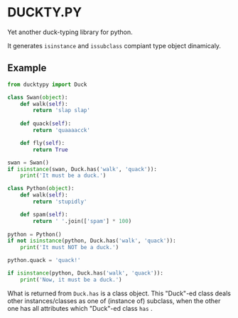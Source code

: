 DUCKTY.PY
============

Yet another duck-typing library for python.

It generates `isinstance` and `issubclass` compiant type object dinamicaly.

Example
--------

```py
from ducktypy import Duck

class Swan(object):
    def walk(self):
        return 'slap slap'
    
    def quack(self):
        return 'quaaaacck'

    def fly(self):
        return True

swan = Swan()
if isinstance(swan, Duck.has('walk', 'quack')):
    print('It must be a duck.')

class Python(object):
    def walk(self):
        return 'stupidly'

    def spam(self):
        return ' '.join(['spam'] * 100)
    
python = Python()
if not isinstance(python, Duck.has('walk', 'quack')):
    print('It must NOT be a duck.')

python.quack = 'quack!'

if isinstance(python, Duck.has('walk', 'quack')):
    print('Now, it must be a duck.')

```

What is returned from `Duck.has` is a class object.
This "Duck"-ed class deals other instances/classes as one of (instance of) subclass,
when the other one has all attributes which "Duck"-ed class `has` . 

